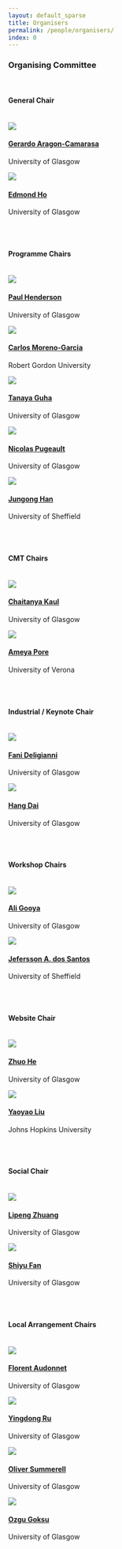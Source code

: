 ```yaml
---
layout: default_sparse
title: Organisers
permalink: /people/organisers/
index: 0
---
```


<h3>Organising Committee</h3>
<br>

<h4>General Chair</h4>
<br>
<div class="row justify-content-around pl-4 pr-4">

<div class="col-6 col-md-4 col-lg-3">
    <div class="text-center">
        <img src="../../imgs_2024/Gerardo_Aragon-Camarasa.png" class="rounded-circle img-fluid" style="max-width: 125px;">
        <h4 class="pt-2"><a href="https://www.gla.ac.uk/schools/computing/staff/gerardoaragoncamarasa/#">Gerardo Aragon-Camarasa</a></h4>
        <p class="pb-2">University of Glasgow</p>
    </div>
</div>

<div class="col-6 col-md-4 col-lg-3">
    <div class="text-center">
        <img src="../../imgs_2024/Edmond_Ho.png" class="rounded-circle img-fluid" style="max-width: 125px;">
        <h4 class="pt-2"><a href="https://www.gla.ac.uk/schools/computing/staff/shulimho/#">Edmond Ho</a></h4>
        <p class="pb-2">University of Glasgow</p>
    </div>
</div>

</div>
<br>
<br>

<h4>Programme Chairs <a href="mailto:bmvc2023@googlegroups.com" style="font-size:15px;" hidden>bmvc2023@googlegroups.com</a></h4>
<br>
<div class="row justify-content-around pl-4 pr-4">

<div class="col-6 col-md-4 col-lg-3">
    <div class="text-center">
        <img src="../../imgs_2024/Paul_Henderson.jpg" class="rounded-circle img-fluid" style="max-width: 125px;">
        <h4 class="pt-2"><a href="https://www.pmh47.net/">Paul Henderson</a></h4>
        <p class="pb-2">University of Glasgow</p>
    </div>
</div>

<div class="col-6 col-md-4 col-lg-3">
    <div class="text-center">
        <img src="../../imgs_2024/Carlos_Moreno-Garcia.png" class="rounded-circle img-fluid" style="max-width: 125px;">
        <h4 class="pt-2"><a href="https://cfmgcomputing.blogspot.com/p/home.html">Carlos Moreno-Garcia</a></h4>
        <p class="pb-2">Robert Gordon University</p>
    </div>
</div>

<div class="col-6 col-md-4 col-lg-3">
    <div class="text-center">
        <img src="../../imgs_2024/Tanaya_Guha.png" class="rounded-circle img-fluid" style="max-width: 125px;">
        <h4 class="pt-2"><a href="https://www.tanayag.com/home">Tanaya Guha</a></h4>
        <p class="pb-2">University of Glasgow</p>
    </div>
</div>

<div class="col-6 col-md-4 col-lg-3">
    <div class="text-center">
        <img src="../../imgs_2024/Nicolas_Pugeault.png" class="rounded-circle img-fluid" style="max-width: 125px;">
        <h4 class="pt-2"><a href="https://www.gla.ac.uk/schools/computing/staff/nicolaspugeault/#">Nicolas Pugeault</a></h4>
        <p class="pb-2">University of Glasgow</p>
    </div>
</div>

<div class="col-6 col-md-4 col-lg-3">
    <div class="text-center">
        <img src="../../imgs_2024/Jungong_Han.jpg" class="rounded-circle img-fluid" style="max-width: 125px;">
        <h4 class="pt-2"><a href="https://www.sheffield.ac.uk/dcs/people/academic/jungong-han">Jungong Han</a></h4>
        <p class="pb-2">University of Sheffield</p>
    </div>
</div>

</div>
<br>
<br>

<h4>CMT Chairs</h4>
<br>
<div class="row justify-content-around pl-4 pr-4">

<div class="col-6 col-md-4 col-lg-3">
    <div class="text-center">
        <img src="../../imgs_2024/Chaitanya.png" class="rounded-circle img-fluid" style="max-width: 125px;">
        <h4 class="pt-2"><a href="https://www.gla.ac.uk/schools/computing/staff/chaitanyakaul/#">Chaitanya Kaul</a></h4>
        <p class="pb-2">University of Glasgow</p>
    </div>
</div>

<div class="col-6 col-md-4 col-lg-3">
    <div class="text-center">
        <img src="../../imgs_2024/Ameya_Pore.png" class="rounded-circle img-fluid" style="max-width: 125px;">
        <h4 class="pt-2"><a href="https://atlas-itn.eu/about-us/people/ameya-pore/">Ameya Pore</a></h4>
        <p class="pb-2">University of Verona</p>
    </div>
</div>

</div>
<br>
<br>

<h4>Industrial / Keynote Chair</h4>
<br>
<div class="row justify-content-around pl-4 pr-4">

<div class="col-6 col-md-4 col-lg-3">
    <div class="text-center">
        <img src="../../imgs_2024/Fani_Deligianni.jpg" class="rounded-circle img-fluid" style="max-width: 125px;">
        <h4 class="pt-2"><a href="https://www.gla.ac.uk/schools/computing/staff/fanideligianni">Fani Deligianni</a></h4>
        <p class="pb-2">University of Glasgow</p>
    </div>
</div>

<div class="col-6 col-md-4 col-lg-3">
    <div class="text-center">
        <img src="../../imgs_2024/Hang_Dai.png" class="rounded-circle img-fluid" style="max-width: 125px;">
        <h4 class="pt-2"><a href="https://www.gla.ac.uk/schools/computing/staff/hangdai/#">Hang Dai</a></h4>
        <p class="pb-2">University of Glasgow</p>
    </div>
</div>

</div>
<br>
<br>

<h4>Workshop Chairs <a href="mailto:workshop-chairs@bmvc2023.org" style="font-size:15px;" hidden>workshop-chairs@bmvc2023.org</a></h4>
<br>
<div class="row justify-content-around pl-4 pr-4">
<div class="col-6 col-md-4 col-lg-3">
    <div class="text-center">
        <img src="../../imgs_2024/Ali_Gooya.png" class="rounded-circle img-fluid" style="max-width: 125px;">
        <h4 class="pt-2"><a href="https://www.gla.ac.uk/schools/computing/staff/aligooya/">Ali Gooya</a></h4>
        <p class="pb-2">University of Glasgow</p>
    </div>
</div>

<div class="col-6 col-md-4 col-lg-3">
    <div class="text-center">
        <img src="../../imgs_2024/Jefersson_A_dos_Santos.jpeg" class="rounded-circle img-fluid" style="max-width: 125px;">
        <h4 class="pt-2"><a href="https://www.sheffield.ac.uk/dcs/people/academic/jefersson-alex-dos-santos">Jefersson A. dos Santos</a></h4>
        <p class="pb-2">University of Sheffield</p>
    </div>
</div>

</div>
<br>
<br>


<!-- <h4>Sponsorship Chairs <a href="mailto:sponsorship-chairs@bmvc2023.org" style="font-size:15px;" hidden>sponsorship-chairs@bmvc2023.org</a></h4>
<br>
<div class="row justify-content-around pl-4 pr-4">

<div class="col-6 col-md-4 col-lg-3">
    <div class="text-center">
        <img src="../../imgs/sc1.jpeg" class="rounded-circle img-fluid" style="max-width: 125px;">
        <h4 class="pt-2"><a href="https://www.cardiff.ac.uk/people/view/364382-hicks-yulia">Yulia Hicks</a></h4>
        <p class="pb-2">Cardiff Uniuversity</p>
    </div>
</div>

<div class="col-6 col-md-4 col-lg-3">
    <div class="text-center">
        <img src="../../imgs/sc2.png" class="rounded-circle img-fluid" style="max-width: 125px;">
        <h4 class="pt-2"><a href="https://www.surrey.ac.uk/people/oscar-mendez-maldonado">Oscar Méndez</a></h4>
        <p class="pb-2">University of Surrey</p>
    </div>
</div>

<div class="col-6 col-md-4 col-lg-3">
    <div class="text-center">
        <img src="../../imgs/sc3.png" class="rounded-circle img-fluid" style="max-width: 125px;">
        <h4 class="pt-2"><a href="https://homepages.inf.ed.ac.uk/rbf/">Bob Fisher</a></h4>
        <p class="pb-2">University of Edinburgh</p>
    </div>
</div>
</div>
<br>
<br> -->

<!-- <h4>Keynote Chairs</h4>
<br>
<div class="row justify-content-around pl-4 pr-4">

<div class="col-6 col-md-4 col-lg-3">
    <div class="text-center">
        <img src="../../imgs/kc1.png" class="rounded-circle img-fluid" style="max-width: 125px;">
        <h4 class="pt-2"><a href="https://research.tees.ac.uk/en/persons/chrisina-jayne">Chrisina Jayne</a></h4>
        <p class="pb-2">Teesside University</p>
    </div>
</div>

<div class="col-6 col-md-4 col-lg-3">
    <div class="text-center">
        <img src="../../imgs/kc2.png" class="rounded-circle img-fluid" style="max-width: 125px;">
        <h4 class="pt-2"><a href="https://rgu-repository.worktribe.com/person/74625/eyad-elyan">Eyad Elyan</a></h4>
        <p class="pb-2">Robert Gordon University</p>
    </div>
</div>

</div>
<br>
<br> -->

<!-- <h4>Proceeding Chairs</h4>
<br>
<div class="row justify-content-around pl-4 pr-4">

<div class="col-6 col-md-4 col-lg-3">
    <div class="text-center">
        <img src="../../imgs/proc2.png" class="rounded-circle img-fluid" style="max-width: 125px;">
        <h4 class="pt-2"><a href="https://angelicaiaviles.wordpress.com/">Angelica Avilés-Rivero</a></h4>
        <p class="pb-2">University of Cambridge</p>
    </div>
</div>

<div class="col-6 col-md-4 col-lg-3">
    <div class="text-center">
        <img src="../../imgs/proc3.png" class="rounded-circle img-fluid" style="max-width: 125px;">
        <h4 class="pt-2"><a href="https://zchen06.github.io/">Zhixiang Chen</a></h4>
        <p class="pb-2">University of Sheffield</p>
    </div>
</div>

</div>
<br>
<br> -->

<!-- <h4>Finance Chairs</h4>
<br>
<div class="row justify-content-around pl-4 pr-4">

<div class="col-6 col-md-4 col-lg-3">
    <div class="text-center">
        <img src="../../imgs/fc1.png" class="rounded-circle img-fluid" style="max-width: 125px;">
        <h4 class="pt-2"><a href="https://www.csc.liv.ac.uk/~anguyen/">Anh Nguyen</a></h4>
        <p class="pb-2">University of Liverpool</p>
    </div>
</div>

<div class="col-6 col-md-4 col-lg-3">
    <div class="text-center">
        <img src="../../imgs/fc2.png" class="rounded-circle img-fluid" style="max-width: 125px;">
        <h4 class="pt-2"><a href="http://pugeault.online.fr/">Nicolas Pugeault</a></h4>
        <p class="pb-2">University of Glasgow</p>
    </div>
</div>

</div>
<br>
<br> -->

<!-- <h4>Doctoral Consortium Chairs  <a href="mailto:doctoral-consortium@bmvc2023.org" style="font-size:15px;" hidden>doctoral-consortium@bmvc2023.org</a></h4>
<br>
<div class="row justify-content-around pl-4 pr-4">

<div class="col-6 col-md-4 col-lg-3">
    <div class="text-center">
        <img src="../../imgs_2024/.png" class="rounded-circle img-fluid" style="max-width: 125px;">
        <h4 class="pt-2"><a href="https://daniela997.github.io/">Richard Menzies</a></h4>
        <p class="pb-2">University of Glasgow</p>
    </div>
</div>

<div class="col-6 col-md-4 col-lg-3">
    <div class="text-center">
        <img src="../../imgs_2024/dcc-2.jpeg" class="rounded-circle img-fluid" style="max-width: 125px;">
        <h4 class="pt-2"><a href="https://rgu-repository.worktribe.com/person/1380694/sophie-haynes">Changrui Chen</a></h4>
        <p class="pb-2">Robert Gordon University</p>
    </div>
</div>

</div>
<br>
<br> -->

<h4>Website Chair <a href="mailto:website-chair@bmvc2023.org" style="font-size:15px;" hidden>website-chair@bmvc2023.org</a></h4>
<br>
<div class="row justify-content-around pl-4 pr-4">

<div class="col-6 col-md-4 col-lg-3">
    <div class="text-center">
        <img src="../../imgs_2024/Zhuo_He.jpeg" class="rounded-circle img-fluid" style="max-width: 125px;">
        <h4 class="pt-2"><a href="https://www.gla.ac.uk/pgrs/zhuohe/#">Zhuo He</a></h4>
        <p class="pb-2">University of Glasgow</p>
    </div>
</div>

<div class="col-6 col-md-4 col-lg-3">
    <div class="text-center">
        <img src="../../imgs_2024/Yaoyao_liu.jpeg" class="rounded-circle img-fluid" style="max-width: 125px;">
        <h4 class="pt-2"><a href="https://www.cs.jhu.edu/~yyliu/">Yaoyao Liu</a></h4>
        <p class="pb-2">Johns Hopkins University</p>
    </div>
</div>

</div>
<br>
<br>

<h4>Social Chair</h4>
<br>
<div class="row justify-content-around pl-4 pr-4">

<div class="col-6 col-md-4 col-lg-3">
    <div class="text-center">
        <img src="../../imgs_2024/Lipeng_Zhuang.jpeg" class="rounded-circle img-fluid" style="max-width: 125px;">
        <h4 class="pt-2"><a href="https://www.gla.ac.uk/pgrs/lipengzhuang/">Lipeng Zhuang</a></h4>
        <p class="pb-2">University of Glasgow</p>
    </div>
</div>

<div class="col-6 col-md-4 col-lg-3">
    <div class="text-center">
        <img src="../../imgs_2024/Yufan_Shi.jpeg" class="rounded-circle img-fluid" style="max-width: 125px;">
        <h4 class="pt-2"><a href="https://www.gla.ac.uk/pgrs/shiyufan/">Shiyu Fan</a></h4>
        <p class="pb-2">University of Glasgow</p>
    </div>
</div>

</div>
<br>
<br>

<h4>Local Arrangement Chairs</h4>
<br>
<div class="row justify-content-around pl-4 pr-4">

<div class="col-6 col-md-4 col-lg-3">
    <div class="text-center">
        <img src="../../imgs_2024/Florent_Audonnet.jpg" class="rounded-circle img-fluid" style="max-width: 125px;">
        <h4 class="pt-2"><a href="https://www.gla.ac.uk/pgrs/florentphilippejeanaudonnet/">Florent Audonnet</a></h4>
        <p class="pb-2">University of Glasgow</p>
    </div>
</div>

<div class="col-6 col-md-4 col-lg-3">
    <div class="text-center">
        <img src="../../imgs_2024/default.png" class="rounded-circle img-fluid" style="max-width: 125px;">
        <h4 class="pt-2"><a href="https://www.gla.ac.uk/pgrs/yingdongru/">Yingdong Ru</a></h4>
        <p class="pb-2">University of Glasgow</p>
    </div>
</div>

<div class="col-6 col-md-4 col-lg-3">
    <div class="text-center">
        <img src="../../imgs_2024/default.png" class="rounded-circle img-fluid" style="max-width: 125px;">
        <h4 class="pt-2"><a href="https://www.gla.ac.uk/pgrs/oliversummerell/">Oliver Summerell</a></h4>
        <p class="pb-2">University of Glasgow</p>
    </div>
</div>

<div class="col-6 col-md-4 col-lg-3">
    <div class="text-center">
        <img src="../../imgs_2024/Ozgu_Goksu.png" class="rounded-circle img-fluid" style="max-width: 125px;">
        <h4 class="pt-2"><a href="https://www.gla.ac.uk/pgrs/ozgugoksu/">Ozgu Goksu</a></h4>
        <p class="pb-2">University of Glasgow</p>
    </div>
</div>

</div>
<br>
<br>

<!-- <h4>Supported on behalf of the <a href="https://britishmachinevisionassociation.github.io/">BMVA</a> by</h4>
<br>
<div class="row justify-content-around pl-4 pr-4">

{% assign bmva_list = site.data.people.bmva %}

{% for person in bmva_list %}
    <div class="col-6 col-md-4 col-lg-3">
        <div class="text-center">
            <img src="{{ site.baseurl }}{{ person.img }}" class="rounded-circle img-fluid" style="max-width: 125px;">
            <h4 class="pt-2"><a href="{{ person.url }}">{{ person.name }}</a></h4>
            <p class="pb-2">{{ person.job }}</p>
        </div>
    </div>
{% endfor %}

</div> -->